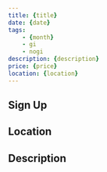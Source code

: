```yaml
---
title: {title}
date: {date}
tags:
    - {month}
    - gi 
    - nogi 
description: {description}
price: {price}
location: {location}
---
```

## Sign Up

## Location

## Description